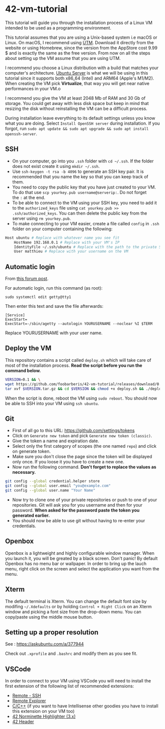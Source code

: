 # 42-vm-tutorial
This tutorial will guide you through the installation process of a Linux VM
intended to be used as a programming environment.

This tutorial assumes that you are using a Unix-based system i.e macOS or
Linux. On macOS, I recommend using [UTM](https://mac.getutm.app/). Download
it directly from the website or using Homebrew, since the version from the
AppStore cost 9.99 $ and is exactly the same as the free version. From now
on all the steps about setting up the VM assume that you are using UTM.

I recommend you choose a Linux distribution with a build that matches your
computer's architecture. [Ubuntu
Server](https://ubuntu.com/download/server) is what we will be using in
this tutorial since it supports both x86_64 (Intel) and ARM64 (Apple's
M1/M2). When creating the VM pick **Virtualize**, that way you will get
near native performances in your VM.o

I recommend you give the VM at least 2048 Mb of RAM and 30 Gb of storage.
You could get away with less disk space but keep in mind that resizing the
disk without reinstalling the VM can be a difficult process.

During installation leave everything to its default settings unless you
know what you are doing. Select `Install OpenSSH server` during
installation. If you forgot, run `sudo apt update && sudo apt upgrade &&
sudo apt install openssh-server`.

## SSH
+ On your computer, go into you `.ssh` folder with `cd ~/.ssh`. If the
  folder does not exist create it using `mkdir ~/.ssh`.
+ Use `ssh-keygen -t rsa -b 4096` to generate an SSH key pair. It is
  recommended that you name the key so that you can keep track of them.
+ You need to copy the public key that you have just created to your VM. To
  do that use `scp yourkey.pub username@serverip:`. Do not forget
the `:` at the end.
+ To be able to connect to the VM using your SSH key, you need to add it to
  the `authorized_keys` file using `cat yourkey.pub >>
.ssh/authorized_keys`. You can then delete the public key from the server
using `rm yourkey.pub`.
+ To make connecting to your VM easier, create a file called `config` in
  `.ssh` folder on your computer containing the following:
```sh
Host ubuntu # Replace with whatever name you see fit
    HostName 192.168.0.1 # Replace with your VM's IP
    IdentityFile ~/.ssh/ubuntu # Replace with the path to the private SSH key you have just created (the one without .pub at the end)
    User matthieu # Replace with your username on the VM
```

## Automatic login
From [this forum post](https://forums.debian.net/viewtopic.php?t=123694).

For automatic login, run this command (as root):

```
sudo systemctl edit getty@tty1
```

Then enter this text and save the file afterwards:

```
[Service]
ExecStart=
ExecStart=-/sbin/agetty --autologin YOURUSERNAME --noclear %I $TERM
```

Replace YOURUSERNAME with your user name.

## Deploy the VM
This repository contains a script called `deploy.sh` which will take care
of most of the installation process. **Read the script before you run the
command below.**

```sh
VERSION=0.1 && \
wget https://github.com/foobarberis/42-vm-tutorial/releases/download/0.1/$VERSION.tar.gz && \
tar xvf $VERSION.tar.gz && cd $VERSION && chmod +x deploy.sh && ./deploy.sh
```
When the script is done, reboot the VM using `sudo reboot`. You should now
be able to SSH into your VM using `ssh ubuntu`.

## Git
+ First of all go to this URL: https://github.com/settings/tokens
+ Click on `Generate new token` and pick `Generate new token (classic)`.
+ Give the token a name and expiration date.
+ Select only the first category of scopes (the one named `repo`) and click
  on generate token.
+ Make sure you don't close the page since the token will be displayed only
  once. If you loose it you have to create a new one.
+ Now run the following command. **Don't forget to replace the values as
  necessary.**
```sh
git config --global credential.helper store
git config --global user.email "you@example.com"
git config --global user.name "Your Name"
```
+ Now try to clone one of your private repositories or push to one of your
  repositories. Git will ask you for you username and then for your
password. **When asked for the password paste the token you generated
earlier.**
+ You should now be able to use git without having to re-enter your
  credentials.

## Openbox
Openbox is a lightweight and highly configurable window manager. When you
launch it, you will be greated by a black screen. Don't panic! By default
Openbox has no menu bar or wallpaper. In order to bring up the lauch menu,
right click on the screen and select the application you want from the
menu.

## Xterm
The default terminal is Xterm. You can change the default font size by
modifing `~/.Xdefaults` or by holding `Control + Right Click` on an Xterm
window and picking a font size from the drop-down menu. You can copy/paste
using the middle mouse button.

## Setting up a proper resolution
See : https://askubuntu.com/a/377944

Check out `.xprofile` and `.bashrc` and modify them as you see fit.

## VSCode
In order to connect to your VM using VSCode you will need to install the first
extension of the following list of recommended extensions:
+ [Remote - SSH](https://marketplace.visualstudio.com/items?itemName=ms-vscode-remote.remote-ssh)
+ [Remote Explorer](https://marketplace.visualstudio.com/items?itemName=ms-vscode.remote-explorer)
+ [C/C++](https://marketplace.visualstudio.com/items?itemName=ms-vscode.cpptools)
  (if you want to have Intellisense other goodies you have to install this
  extension on your VM too)
+ [42 Norminette Highlighter (3.x)](https://marketplace.visualstudio.com/items?itemName=MariusvanWijk-JoppeKoers.codam-norminette-3)
+ [42 Header](https://marketplace.visualstudio.com/items?itemName=kube.42header)
